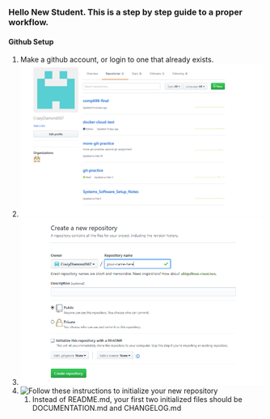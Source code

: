 ### Hello New Student. This is a step by step guide to a proper workflow.

#### Github Setup

1. Make a github account, or login to one that already exists.
1. ![Make a new Repository](/images/new_repository.PNG)
1. ![Use these settings for your new repository](/images/new_repository_settings.png)
1. ![Follow these instructions to initialize your new repository]()
	1. Instead of README.md, your first two initialized files should be DOCUMENTATION.md and CHANGELOG.md

